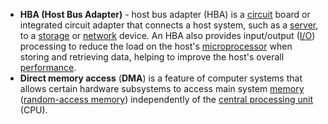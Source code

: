 * **HBA (Host Bus Adapter)** -  host bus adapter (HBA) is a [circuit](https://whatis.techtarget.com/definition/circuit) board or integrated circuit adapter that connects a host system, such as a [server](https://whatis.techtarget.com/definition/server), to a [storage](https://searchstorage.techtarget.com/definition/storage) or [network](https://www.techtarget.com/searchnetworking/definition/network) device. An HBA also provides input/output ([I/O](https://whatis.techtarget.com/definition/input-output-I-O)) processing to reduce the load on the host's [microprocessor](https://whatis.techtarget.com/definition/microprocessor-logic-chip) when storing and retrieving data, helping to improve the host's overall [performance](https://whatis.techtarget.com/definition/performance).
* **Direct memory access** (**DMA**) is a feature of computer systems that allows certain hardware subsystems to access main system [memory](https://en.wikipedia.org/wiki/Computer_storage) ([random-access memory](https://en.wikipedia.org/wiki/Random-access_memory)) independently of the [central processing unit](https://en.wikipedia.org/wiki/Central_processing_unit) (CPU).

